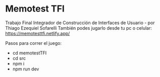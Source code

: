 # Memotest TFI

Trabajo Final Integrador de Construcción de Interfaces de Usuario - por Thiago Ezequiel Sofarelli
También podes jugarlo desde tu pc o celular: https://memotesttfi.netlify.app/

Pasos para correr el juego:

- cd memotestTFI
- cd src
- npm i
- npm run dev

